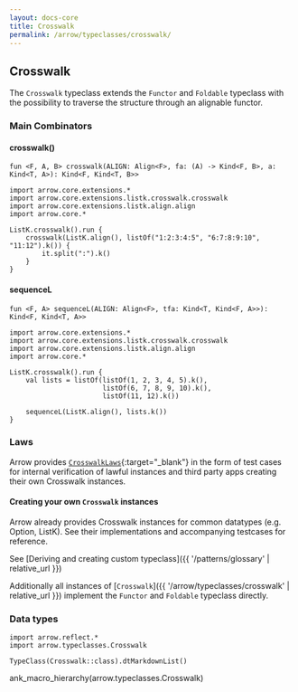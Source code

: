 ```yaml
---
layout: docs-core
title: Crosswalk
permalink: /arrow/typeclasses/crosswalk/
---
```


## Crosswalk




The `Crosswalk` typeclass extends the `Functor` and `Foldable` typeclass with the possibility to traverse the
structure through an alignable functor.

### Main Combinators

#### crosswalk()

`fun <F, A, B> crosswalk(ALIGN: Align<F>, fa: (A) -> Kind<F, B>, a: Kind<T, A>): Kind<F, Kind<T, B>>`

```kotlin:ank
import arrow.core.extensions.*
import arrow.core.extensions.listk.crosswalk.crosswalk
import arrow.core.extensions.listk.align.align
import arrow.core.*

ListK.crosswalk().run {
    crosswalk(ListK.align(), listOf("1:2:3:4:5", "6:7:8:9:10", "11:12").k()) {
        it.split(":").k()
    }
}
```

#### sequenceL

`fun <F, A> sequenceL(ALIGN: Align<F>, tfa: Kind<T, Kind<F, A>>): Kind<F, Kind<T, A>>`

```kotlin:ank
import arrow.core.extensions.*
import arrow.core.extensions.listk.crosswalk.crosswalk
import arrow.core.extensions.listk.align.align
import arrow.core.*

ListK.crosswalk().run {
    val lists = listOf(listOf(1, 2, 3, 4, 5).k(),
                       listOf(6, 7, 8, 9, 10).k(),
                       listOf(11, 12).k())

    sequenceL(ListK.align(), lists.k())
}
```

### Laws

Arrow provides [`CrosswalkLaws`][functor_laws_source]{:target="_blank"} in the form of test cases for internal verification of lawful instances and third party apps creating their own Crosswalk instances.

#### Creating your own `Crosswalk` instances

Arrow already provides Crosswalk instances for common datatypes (e.g. Option, ListK). See their implementations
and accompanying testcases for reference.

See [Deriving and creating custom typeclass]({{ '/patterns/glossary' | relative_url }})

Additionally all instances of [`Crosswalk`]({{ '/arrow/typeclasses/crosswalk' | relative_url }}) implement the `Functor` and `Foldable`  typeclass directly.

### Data types

```kotlin:ank:replace
import arrow.reflect.*
import arrow.typeclasses.Crosswalk

TypeClass(Crosswalk::class).dtMarkdownList()
```

ank_macro_hierarchy(arrow.typeclasses.Crosswalk)

[functor_source]: https://github.com/arrow-kt/arrow-core/blob/master/arrow-core-data/src/main/kotlin/arrow/typeclasses/Crosswalk.kt
[functor_laws_source]: https://github.com/arrow-kt/arrow-core/blob/master/arrow-core-test/src/main/kotlin/arrow/core/test/laws/CrosswalkLaws.kt
